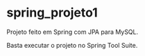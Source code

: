 # spring_projeto1
Projeto feito em Spring com JPA para MySQL.

Basta executar o projeto no Spring Tool Suite.
